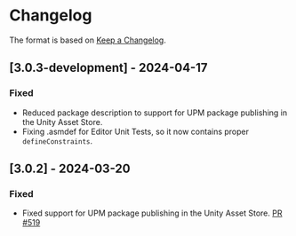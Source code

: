 # Changelog

The format is based on [Keep a Changelog](https://keepachangelog.com/en/1.1.0/).

## [3.0.3-development] - 2024-04-17

### Fixed

* Reduced package description to support for UPM package publishing in the Unity Asset Store.
* Fixing .asmdef for Editor Unit Tests, so it now contains proper `defineConstraints`.

## [3.0.2] - 2024-03-20

### Fixed

* Fixed support for UPM package publishing in the Unity Asset Store. [PR #519](https://github.com/MixedRealityToolkit/MixedRealityToolkit-Unity/pull/519)
